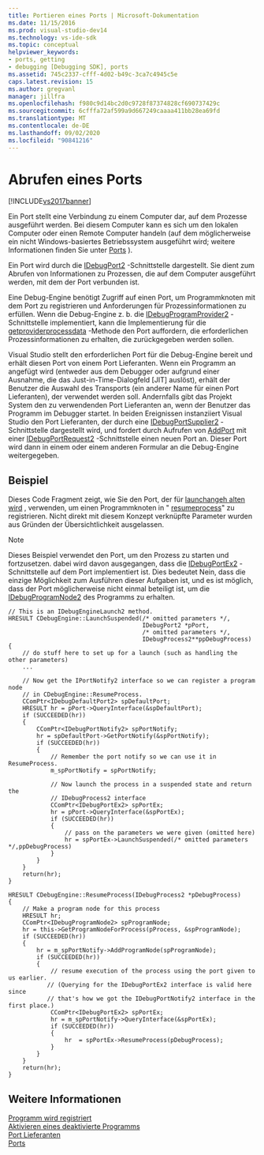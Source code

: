 ```yaml
---
title: Portieren eines Ports | Microsoft-Dokumentation
ms.date: 11/15/2016
ms.prod: visual-studio-dev14
ms.technology: vs-ide-sdk
ms.topic: conceptual
helpviewer_keywords:
- ports, getting
- debugging [Debugging SDK], ports
ms.assetid: 745c2337-cfff-4d02-b49c-3ca7c4945c5e
caps.latest.revision: 15
ms.author: gregvanl
manager: jillfra
ms.openlocfilehash: f980c9d14bc2d0c9728f87374828cf690737429c
ms.sourcegitcommit: 6cfffa72af599a9d667249caaaa411bb28ea69fd
ms.translationtype: MT
ms.contentlocale: de-DE
ms.lasthandoff: 09/02/2020
ms.locfileid: "90841216"
---
```

# <a name="getting-a-port"></a>Abrufen eines Ports
[!INCLUDE[vs2017banner](../../includes/vs2017banner.md)]

Ein Port stellt eine Verbindung zu einem Computer dar, auf dem Prozesse ausgeführt werden. Bei diesem Computer kann es sich um den lokalen Computer oder einen Remote Computer handeln (auf dem möglicherweise ein nicht Windows-basiertes Betriebssystem ausgeführt wird; weitere Informationen finden Sie unter [Ports](../../extensibility/debugger/ports.md) ).  
  
 Ein Port wird durch die [IDebugPort2](../../extensibility/debugger/reference/idebugport2.md) -Schnittstelle dargestellt. Sie dient zum Abrufen von Informationen zu Prozessen, die auf dem Computer ausgeführt werden, mit dem der Port verbunden ist.  
  
 Eine Debug-Engine benötigt Zugriff auf einen Port, um Programmknoten mit dem Port zu registrieren und Anforderungen für Prozessinformationen zu erfüllen. Wenn die Debug-Engine z. b. die [IDebugProgramProvider2](../../extensibility/debugger/reference/idebugprogramprovider2.md) -Schnittstelle implementiert, kann die Implementierung für die [getproviderprocessdata](../../extensibility/debugger/reference/idebugprogramprovider2-getproviderprocessdata.md) -Methode den Port auffordern, die erforderlichen Prozessinformationen zu erhalten, die zurückgegeben werden sollen.  
  
 Visual Studio stellt den erforderlichen Port für die Debug-Engine bereit und erhält diesen Port von einem Port Lieferanten. Wenn ein Programm an angefügt wird (entweder aus dem Debugger oder aufgrund einer Ausnahme, die das Just-in-Time-Dialogfeld [JIT] auslöst), erhält der Benutzer die Auswahl des Transports (ein anderer Name für einen Port Lieferanten), der verwendet werden soll. Andernfalls gibt das Projekt System den zu verwendenden Port Lieferanten an, wenn der Benutzer das Programm im Debugger startet. In beiden Ereignissen instanziiert Visual Studio den Port Lieferanten, der durch eine [IDebugPortSupplier2](../../extensibility/debugger/reference/idebugportsupplier2.md) -Schnittstelle dargestellt wird, und fordert durch Aufrufen von [AddPort](../../extensibility/debugger/reference/idebugportsupplier2-addport.md) mit einer [IDebugPortRequest2](../../extensibility/debugger/reference/idebugportrequest2.md) -Schnittstelle einen neuen Port an. Dieser Port wird dann in einem oder einem anderen Formular an die Debug-Engine weitergegeben.  
  
## <a name="example"></a>Beispiel  
 Dieses Code Fragment zeigt, wie Sie den Port, der für [launchangeh alten wird](../../extensibility/debugger/reference/idebugenginelaunch2-launchsuspended.md) , verwenden, um einen Programmknoten in " [resumeprocess](../../extensibility/debugger/reference/idebugenginelaunch2-resumeprocess.md)" zu registrieren. Nicht direkt mit diesem Konzept verknüpfte Parameter wurden aus Gründen der Übersichtlichkeit ausgelassen.  
  
> [!NOTE]
> Dieses Beispiel verwendet den Port, um den Prozess zu starten und fortzusetzen. dabei wird davon ausgegangen, dass die [IDebugPortEx2](../../extensibility/debugger/reference/idebugportex2.md) -Schnittstelle auf dem Port implementiert ist. Dies bedeutet Nein, dass die einzige Möglichkeit zum Ausführen dieser Aufgaben ist, und es ist möglich, dass der Port möglicherweise nicht einmal beteiligt ist, um die [IDebugProgramNode2](../../extensibility/debugger/reference/idebugprogramnode2.md) des Programms zu erhalten.  
  
```cpp#  
// This is an IDebugEngineLaunch2 method.  
HRESULT CDebugEngine::LaunchSuspended(/* omitted parameters */,  
                                      IDebugPort2 *pPort,  
                                      /* omitted parameters */,  
                                      IDebugProcess2**ppDebugProcess)  
{  
    // do stuff here to set up for a launch (such as handling the other parameters)  
    ...  
  
    // Now get the IPortNotify2 interface so we can register a program node  
    // in CDebugEngine::ResumeProcess.  
    CComPtr<IDebugDefaultPort2> spDefaultPort;  
    HRESULT hr = pPort->QueryInterface(&spDefaultPort);  
    if (SUCCEEDED(hr))  
    {  
        CComPtr<IDebugPortNotify2> spPortNotify;  
        hr = spDefaultPort->GetPortNotify(&spPortNotify);  
        if (SUCCEEDED(hr))  
        {  
            // Remember the port notify so we can use it in ResumeProcess.  
            m_spPortNotify = spPortNotify;  
  
            // Now launch the process in a suspended state and return the  
            // IDebugProcess2 interface  
            CComPtr<IDebugPortEx2> spPortEx;  
            hr = pPort->QueryInterface(&spPortEx);  
            if (SUCCEEDED(hr))  
            {  
                // pass on the parameters we were given (omitted here)  
                hr = spPortEx->LaunchSuspended(/* omitted parameters */,ppDebugProcess)  
            }  
        }  
    }  
    return(hr);  
}  
  
HRESULT CDebugEngine::ResumeProcess(IDebugProcess2 *pDebugProcess)  
{  
    // Make a program node for this process  
    HRESULT hr;  
    CComPtr<IDebugProgramNode2> spProgramNode;  
    hr = this->GetProgramNodeForProcess(pProcess, &spProgramNode);  
    if (SUCCEEDED(hr))  
    {  
        hr = m_spPortNotify->AddProgramNode(spProgramNode);  
        if (SUCCEEDED(hr))  
        {  
            // resume execution of the process using the port given to us earlier.  
           // (Querying for the IDebugPortEx2 interface is valid here since  
           // that's how we got the IDebugPortNotify2 interface in the first place.)  
            CComPtr<IDebugPortEx2> spPortEx;  
            hr = m_spPortNotify->QueryInterface(&spPortEx);  
            if (SUCCEEDED(hr))  
            {  
                hr  = spPortEx->ResumeProcess(pDebugProcess);  
            }  
        }  
    }  
    return(hr);  
}  
```  
  
## <a name="see-also"></a>Weitere Informationen  
 [Programm wird registriert](../../extensibility/debugger/registering-the-program.md)   
 [Aktivieren eines deaktivierte Programms](../../extensibility/debugger/enabling-a-program-to-be-debugged.md)   
 [Port Lieferanten](../../extensibility/debugger/port-suppliers.md)   
 [Ports](../../extensibility/debugger/ports.md)
